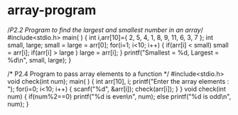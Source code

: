 # array-program

/*P2.2 Program to find the largest and smallest number in an array*/
#include<stdio.h>
main( )
{
	int i,arr[10]={ 2, 5, 4, 1, 8, 9, 11, 6, 3, 7 };
	int small, large;
	small = large = arr[0];
	for(i=1; i<10; i++)
	{
		if(arr[i] < small)
			small = arr[i];
		if(arr[i] > large )
			large = arr[i];
	}
	printf("Smallest = %d, Largest = %d\n", small, large);
}



/* P2.4 Program to pass array elements to a function */
#include<stdio.h>
void check(int num);
main( )
{
	int arr[10], i;
	printf("Enter the array elements : ");
	for(i=0; i<10; i++)
	{
		scanf("%d", &arr[i]);
		check(arr[i]);
	}
}
void check(int num)
{
	if(num%2==0)
		printf("%d is even\n", num);
	else
       	printf("%d is odd\n", num);
}
